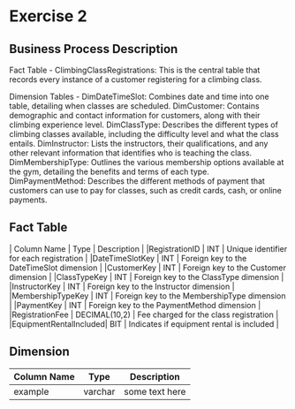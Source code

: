 # Exercise 2

## Business Process Description
Fact Table -
ClimbingClassRegistrations: This is the central table that records every instance of a customer registering for a climbing class.

Dimension Tables -
 DimDateTimeSlot: Combines date and time into one table, detailing when classes are scheduled. DimCustomer: Contains demographic and contact information for customers, along with their climbing experience level. 
 DimClassType: Describes the different types of climbing classes available, including the difficulty level and what the class entails. 
 DimInstructor: Lists the instructors, their qualifications, and any other relevant information that identifies who is teaching the class. 
 DimMembershipType: Outlines the various membership options available at the gym, detailing the benefits and terms of each type. 
 DimPaymentMethod: Describes the different methods of payment that customers can use to pay for classes, such as credit cards, cash, or online payments.

## Fact Table

| Column Name           |    Type        | Description                                   |
|RegistrationID	        |    INT         | Unique identifier for each registration       |
|DateTimeSlotKey	    |    INT         | Foreign key to the DateTimeSlot dimension     |
|CustomerKey            |    INT         | Foreign key to the Customer dimension         |
|ClassTypeKey           |    INT         | Foreign key to the ClassType dimension        |
|InstructorKey          |    INT         | Foreign key to the Instructor dimension       |
|MembershipTypeKey      |    INT         | Foreign key to the MembershipType dimension   |
|PaymentKey             |    INT         | Foreign key to the PaymentMethod dimension    |
|RegistrationFee	    | DECIMAL(10,2)  | Fee charged for the class registration        |
|EquipmentRentalIncluded|     BIT	     | Indicates if equipment rental is included     |

## Dimension
| Column Name | Type | Description |
| --- | --- | --- |
| example | varchar | some text here |
